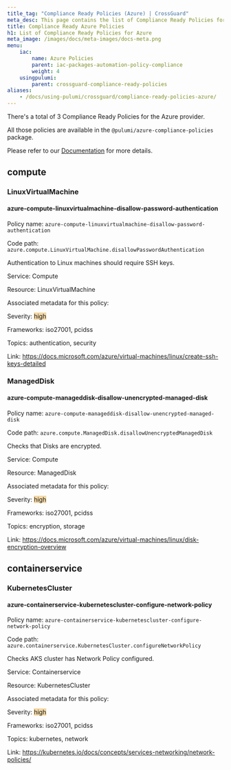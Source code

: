 ```yaml
---
title_tag: "Compliance Ready Policies (Azure) | CrossGuard"
meta_desc: This page contains the list of Compliance Ready Policies for Azure.
title: Compliance Ready Azure Policies
h1: List of Compliance Ready Policies for Azure
meta_image: /images/docs/meta-images/docs-meta.png
menu:
    iac:
        name: Azure Policies
        parent: iac-packages-automation-policy-compliance
        weight: 4
    usingpulumi:
        parent: crossguard-compliance-ready-policies
aliases:
    - /docs/using-pulumi/crossguard/compliance-ready-policies-azure/
---
```

There's a total of 3 Compliance Ready Policies for the Azure provider.

All those policies are available in the `@pulumi/azure-compliance-policies` package.

Please refer to our [Documentation](../compliance-ready-policies/#manual-installation) for more details.

## compute

### LinuxVirtualMachine

#### azure-compute-linuxvirtualmachine-disallow-password-authentication

Policy name: `azure-compute-linuxvirtualmachine-disallow-password-authentication`

Code path: `azure.compute.LinuxVirtualMachine.disallowPasswordAuthentication`

Authentication to Linux machines should require SSH keys.

Service: Compute

Resource: LinuxVirtualMachine

Associated metadata for this policy:

Severity: <span style='background-color: #F4D8A5;'>high</span>

Frameworks: iso27001, pcidss

Topics: authentication, security

Link: <https://docs.microsoft.com/azure/virtual-machines/linux/create-ssh-keys-detailed>

### ManagedDisk

#### azure-compute-manageddisk-disallow-unencrypted-managed-disk

Policy name: `azure-compute-manageddisk-disallow-unencrypted-managed-disk`

Code path: `azure.compute.ManagedDisk.disallowUnencryptedManagedDisk`

Checks that Disks are encrypted.

Service: Compute

Resource: ManagedDisk

Associated metadata for this policy:

Severity: <span style='background-color: #F4D8A5;'>high</span>

Frameworks: iso27001, pcidss

Topics: encryption, storage

Link: <https://docs.microsoft.com/azure/virtual-machines/linux/disk-encryption-overview>

## containerservice

### KubernetesCluster

#### azure-containerservice-kubernetescluster-configure-network-policy

Policy name: `azure-containerservice-kubernetescluster-configure-network-policy`

Code path: `azure.containerservice.KubernetesCluster.configureNetworkPolicy`

Checks AKS cluster has Network Policy configured.

Service: Containerservice

Resource: KubernetesCluster

Associated metadata for this policy:

Severity: <span style='background-color: #F4D8A5;'>high</span>

Frameworks: iso27001, pcidss

Topics: kubernetes, network

Link: <https://kubernetes.io/docs/concepts/services-networking/network-policies/>
